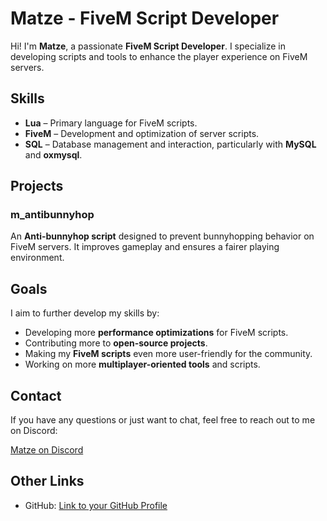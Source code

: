 # Matze - FiveM Script Developer

Hi! I'm **Matze**, a passionate **FiveM Script Developer**. I specialize in developing scripts and tools to enhance the player experience on FiveM servers.

## Skills

- **Lua** – Primary language for FiveM scripts.
- **FiveM** – Development and optimization of server scripts.
- **SQL** – Database management and interaction, particularly with **MySQL** and **oxmysql**.

## Projects

### m_antibunnyhop
An **Anti-bunnyhop script** designed to prevent bunnyhopping behavior on FiveM servers. It improves gameplay and ensures a fairer playing environment.

## Goals

I aim to further develop my skills by:

- Developing more **performance optimizations** for FiveM scripts.
- Contributing more to **open-source projects**.
- Making my **FiveM scripts** even more user-friendly for the community.
- Working on more **multiplayer-oriented tools** and scripts.

## Contact

If you have any questions or just want to chat, feel free to reach out to me on Discord:

[Matze on Discord](https://discord.gg/9WwV89uZum)

## Other Links

- GitHub: [Link to your GitHub Profile]()
